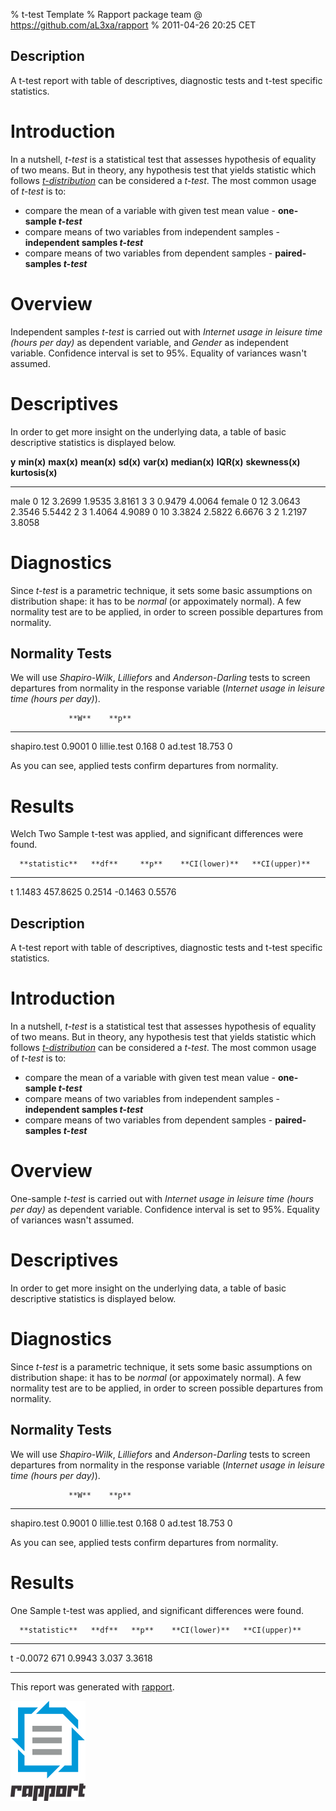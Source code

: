 % t-test Template
% Rapport package team @ https://github.com/aL3xa/rapport
% 2011-04-26 20:25 CET

## Description

A t-test report with table of descriptives, diagnostic tests and t-test
specific statistics.

# Introduction

In a nutshell, *t-test* is a statistical test that assesses hypothesis
of equality of two means. But in theory, any hypothesis test that yields
statistic which follows
[*t-distribution*](https://en.wikipedia.org/wiki/Student's_t-distribution)
can be considered a *t-test*. The most common usage of *t-test* is to:

-   compare the mean of a variable with given test mean value -
    **one-sample *t-test***
-   compare means of two variables from independent samples -
    **independent samples *t-test***
-   compare means of two variables from dependent samples -
    **paired-samples *t-test***

# Overview

Independent samples *t-test* is carried out with *Internet usage in
leisure time (hours per day)* as dependent variable, and *Gender* as
independent variable. Confidence interval is set to 95%. Equality of
variances wasn't assumed.

# Descriptives

In order to get more insight on the underlying data, a table of basic
descriptive statistics is displayed below.

  **y**    **min(x)**   **max(x)**   **mean(x)**   **sd(x)**   **var(x)**   **median(x)**   **IQR(x)**   **skewness(x)**   **kurtosis(x)**
  -------- ------------ ------------ ------------- ----------- ------------ --------------- ------------ ----------------- -----------------
  male     0            12           3.2699        1.9535      3.8161       3               3            0.9479            4.0064
  female   0            12           3.0643        2.3546      5.5442       2               3            1.4064            4.9089
           0            10           3.3824        2.5822      6.6676       3               2            1.2197            3.8058

# Diagnostics

Since *t-test* is a parametric technique, it sets some basic assumptions
on distribution shape: it has to be *normal* (or appoximately normal). A
few normality test are to be applied, in order to screen possible
departures from normality.

## Normality Tests

We will use *Shapiro-Wilk*, *Lilliefors* and *Anderson-Darling* tests to
screen departures from normality in the response variable (*Internet
usage in leisure time (hours per day)*).

<!-- endlist -->

                 **W**    **p**
  -------------- -------- -------
  shapiro.test   0.9001   0
  lillie.test    0.168    0
  ad.test        18.753   0

As you can see, applied tests confirm departures from normality.

# Results

Welch Two Sample t-test was applied, and significant differences were
found.

<!-- endlist -->

      **statistic**   **df**     **p**    **CI(lower)**   **CI(upper)**
  --- --------------- ---------- -------- --------------- ---------------
  t   1.1483          457.8625   0.2514   -0.1463         0.5576

## Description

A t-test report with table of descriptives, diagnostic tests and t-test
specific statistics.

# Introduction

In a nutshell, *t-test* is a statistical test that assesses hypothesis
of equality of two means. But in theory, any hypothesis test that yields
statistic which follows
[*t-distribution*](https://en.wikipedia.org/wiki/Student's_t-distribution)
can be considered a *t-test*. The most common usage of *t-test* is to:

-   compare the mean of a variable with given test mean value -
    **one-sample *t-test***
-   compare means of two variables from independent samples -
    **independent samples *t-test***
-   compare means of two variables from dependent samples -
    **paired-samples *t-test***

# Overview

One-sample *t-test* is carried out with *Internet usage in leisure time
(hours per day)* as dependent variable. Confidence interval is set to
95%. Equality of variances wasn't assumed.

# Descriptives

In order to get more insight on the underlying data, a table of basic
descriptive statistics is displayed below.

# Diagnostics

Since *t-test* is a parametric technique, it sets some basic assumptions
on distribution shape: it has to be *normal* (or appoximately normal). A
few normality test are to be applied, in order to screen possible
departures from normality.

## Normality Tests

We will use *Shapiro-Wilk*, *Lilliefors* and *Anderson-Darling* tests to
screen departures from normality in the response variable (*Internet
usage in leisure time (hours per day)*).

<!-- endlist -->

                 **W**    **p**
  -------------- -------- -------
  shapiro.test   0.9001   0
  lillie.test    0.168    0
  ad.test        18.753   0

As you can see, applied tests confirm departures from normality.

# Results

One Sample t-test was applied, and significant differences were found.

<!-- endlist -->

      **statistic**   **df**   **p**    **CI(lower)**   **CI(upper)**
  --- --------------- -------- -------- --------------- ---------------
  t   -0.0072         671      0.9943   3.037           3.3618

* * * * *

This report was generated with [rapport](http://rapport-package.info/).

![image](images/rapport.png)

